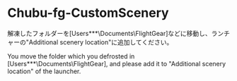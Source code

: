 # Chubu-fg-CustomScenery

解凍したフォルダーを[Users\***\Documents\FlightGear]などに移動し、ランチャーの"Additional scenery location"に追加してください。

You move the folder which you defrosted in [Users\***\Documents\FlightGear], and please add it to "Additional scenery location" of the launcher.
